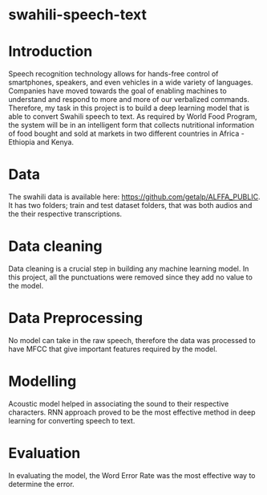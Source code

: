 # swahili-speech-text
# Introduction
Speech recognition technology allows for hands-free control of smartphones, speakers, and even vehicles in a wide variety of languages. Companies have moved towards the goal of enabling machines to understand and respond to more and more of our verbalized commands. Therefore, my task in this project is to build a deep learning model that is able to convert Swahili speech to text. As required by World Food Program, the system will be in an intelligent form that collects nutritional information of food bought and sold at markets in two different countries in Africa - Ethiopia and Kenya.
# Data
The swahili data is available here: https://github.com/getalp/ALFFA_PUBLIC. It has two folders; train and test dataset folders, that was both audios and the their respective transcriptions.
# Data cleaning
Data cleaning is a crucial step in building any machine learning model. In this project, all the punctuations were removed since they add no value to the model.
# Data Preprocessing
No model can take in the raw speech, therefore the data was processed to have MFCC that give important features required by the model.
# Modelling
Acoustic model helped in associating the sound to their respective characters. RNN approach proved to be the most effective method in deep learning for converting speech to text.
# Evaluation
In evaluating the model, the Word Error Rate was the most effective way to determine the error.
